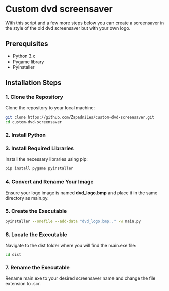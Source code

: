 # Custom dvd screensaver

With this script and a few more steps below you can create a screensaver in the style of the old dvd screensaver but with your own logo.

## Prerequisites

- Python 3.x
- Pygame library
- PyInstaller

## Installation Steps

### 1. Clone the Repository

Clone the repository to your local machine:

```bash
git clone https://github.com/ZapadniLes/custom-dvd-screensaver.git
cd custom-dvd-screensaver
```
### 2. Install Python

### 3. Install Required Libraries
Install the necessary libraries using pip:
```bash
pip install pygame pyinstaller
```
### 4. Convert and Rename Your Image
Ensure your logo image is named **dvd_logo.bmp** and place it in the same directory as main.py.

### 5. Create the Executable
```bash
pyinstaller --onefile --add-data "dvd_logo.bmp;." -w main.py
```
### 6. Locate the Executable
Navigate to the dist folder where you will find the main.exe file:
```bash
cd dist
```
### 7. Rename the Executable
Rename main.exe to your desired screensaver name and change the file extension to .scr.

